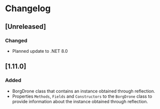 ﻿# Changelog

## [Unreleased]

### Changed
- Planned update to .NET 8.0

## [1.11.0]

### Added
- BorgDrone class that contains an instance obtained through reflection.
- Properties `Methods`, `Fields` and `Constructors` to the `BorgDrone` class to provide information about the instance obtained through reflection.